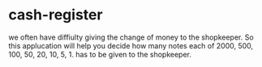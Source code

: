 # cash-register

we often have diffiulty giving the change of money to the shopkeeper. So this applucation will help you decide how many notes each of 2000, 500, 100, 50, 20, 10, 5, 1. has to be given to the shopkeeper.
